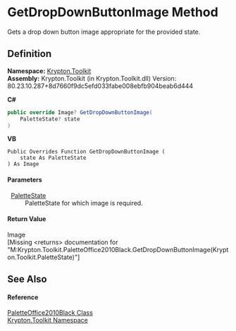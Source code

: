 # GetDropDownButtonImage Method


Gets a drop down button image appropriate for the provided state.



## Definition
**Namespace:** <a href="79d2eac2-21f4-54ff-7552-b20c33c30600.md">Krypton.Toolkit</a>  
**Assembly:** Krypton.Toolkit (in Krypton.Toolkit.dll) Version: 80.23.10.287+8d7660f9dc5efd033fabe008ebfb904beab6d444

**C#**
``` C#
public override Image? GetDropDownButtonImage(
	PaletteState? state
)
```
**VB**
``` VB
Public Overrides Function GetDropDownButtonImage ( 
	state As PaletteState
) As Image
```



#### Parameters
<dl><dt>  <a href="93e626cd-00cf-240e-06c6-ab4d47e982ba.md">PaletteState</a></dt><dd>PaletteState for which image is required.</dd></dl>

#### Return Value
Image  
\[Missing &lt;returns&gt; documentation for "M:Krypton.Toolkit.PaletteOffice2010Black.GetDropDownButtonImage(Krypton.Toolkit.PaletteState)"\]

## See Also


#### Reference
<a href="c31f6629-82fa-f56e-94c7-182a7df4ada5.md">PaletteOffice2010Black Class</a>  
<a href="79d2eac2-21f4-54ff-7552-b20c33c30600.md">Krypton.Toolkit Namespace</a>  
